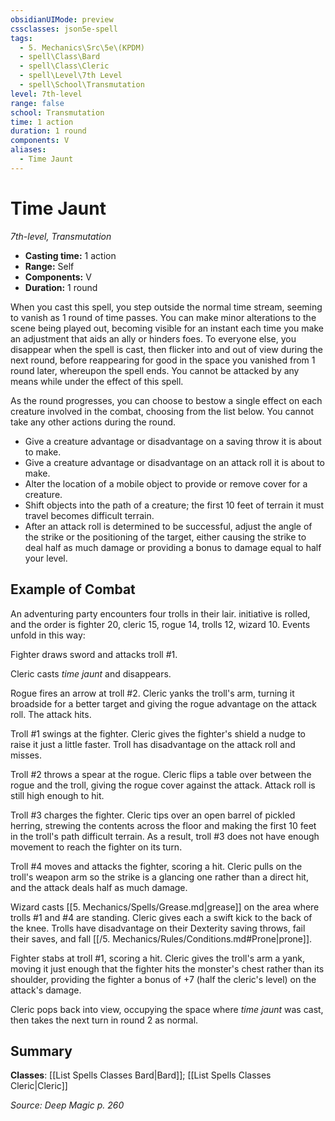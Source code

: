 ```yaml
---
obsidianUIMode: preview
cssclasses: json5e-spell
tags:
  - 5. Mechanics\Src\5e\(KPDM)
  - spell\Class\Bard
  - spell\Class\Cleric
  - spell\Level\7th Level
  - spell\School\Transmutation
level: 7th-level
range: false
school: Transmutation
time: 1 action
duration: 1 round
components: V
aliases:
  - Time Jaunt
---
```

# Time Jaunt
*7th-level, Transmutation*  

- **Casting time:** 1 action
- **Range:** Self
- **Components:** V
- **Duration:** 1 round

When you cast this spell, you step outside the normal time stream, seeming to vanish as 1 round of time passes. You can make minor alterations to the scene being played out, becoming visible for an instant each time you make an adjustment that aids an ally or hinders foes. To everyone else, you disappear when the spell is cast, then flicker into and out of view during the next round, before reappearing for good in the space you vanished from 1 round later, whereupon the spell ends. You cannot be attacked by any means while under the effect of this spell.

As the round progresses, you can choose to bestow a single effect on each creature involved in the combat, choosing from the list below. You cannot take any other actions during the round.

- Give a creature advantage or disadvantage on a saving throw it is about to make.  
- Give a creature advantage or disadvantage on an attack roll it is about to make.  
- Alter the location of a mobile object to provide or remove cover for a creature.  
- Shift objects into the path of a creature; the first 10 feet of terrain it must travel becomes difficult terrain.  
- After an attack roll is determined to be successful, adjust the angle of the strike or the positioning of the target, either causing the strike to deal half as much damage or providing a bonus to damage equal to half your level.  

## Example of Combat

An adventuring party encounters four trolls in their lair. initiative is rolled, and the order is fighter 20, cleric 15, rogue 14, trolls 12, wizard 10. Events unfold in this way:

Fighter draws sword and attacks troll #1.

Cleric casts *time jaunt* and disappears.

Rogue fires an arrow at troll #2. Cleric yanks the troll's arm, turning it broadside for a better target and giving the rogue advantage on the attack roll. The attack hits.

Troll #1 swings at the fighter. Cleric gives the fighter's shield a nudge to raise it just a little faster. Troll has disadvantage on the attack roll and misses.

Troll #2 throws a spear at the rogue. Cleric flips a table over between the rogue and the troll, giving the rogue cover against the attack. Attack roll is still high enough to hit.

Troll #3 charges the fighter. Cleric tips over an open barrel of pickled herring, strewing the contents across the floor and making the first 10 feet in the troll's path difficult terrain. As a result, troll #3 does not have enough movement to reach the fighter on its turn.

Troll #4 moves and attacks the fighter, scoring a hit. Cleric pulls on the troll's weapon arm so the strike is a glancing one rather than a direct hit, and the attack deals half as much damage.

Wizard casts [[5. Mechanics/Spells/Grease.md\|grease]] on the area where trolls #1 and #4 are standing. Cleric gives each a swift kick to the back of the knee. Trolls have disadvantage on their Dexterity saving throws, fail their saves, and fall [[/5. Mechanics/Rules/Conditions.md#Prone\|prone]].

Fighter stabs at troll #1, scoring a hit. Cleric gives the troll's arm a yank, moving it just enough that the fighter hits the monster's chest rather than its shoulder, providing the fighter a bonus of +7 (half the cleric's level) on the attack's damage.

Cleric pops back into view, occupying the space where *time jaunt* was cast, then takes the next turn in round 2 as normal.

## Summary

**Classes**: [[List Spells Classes Bard\|Bard]]; [[List Spells Classes Cleric\|Cleric]]

*Source: Deep Magic p. 260*
